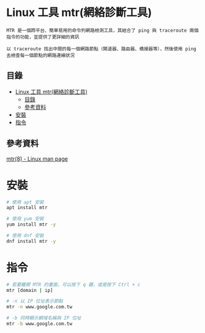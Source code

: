 # Linux 工具 mtr(網絡診斷工具)

```
MTR 是一個跨平台、簡單易用的命令列網路檢測工具，其結合了 ping 與 traceroute 兩個指令的功能，並提供了更詳細的資訊

以 traceroute 找出中間的每一個網路節點（閘道器、路由器、橋接器等），然後使用 ping 去檢查每一個節點的網路連線狀況
```

## 目錄

- [Linux 工具 mtr(網絡診斷工具)](#linux-工具-mtr網絡診斷工具)
	- [目錄](#目錄)
	- [參考資料](#參考資料)
- [安裝](#安裝)
- [指令](#指令)

## 參考資料

[mtr(8) - Linux man page](https://linux.die.net/man/8/mtr)

# 安裝

```bash
# 使用 apt 安裝
apt install mtr

# 使用 yum 安裝
yum install mtr -y

# 使用 dnf 安裝
dnf install mtr -y
```

# 指令

```bash
# 若要離開 MTR 的畫面，可以按下 q 鍵，或是按下 Ctrl + c
mtr [domain | ip]

# -n 以 IP 位址表示節點
mtr -n www.google.com.tw

# -b 同時顯示網域名稱與 IP 位址
mtr -b www.google.com.tw
```
